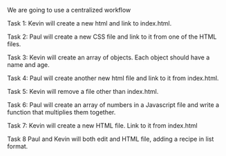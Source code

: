 We are going to use a centralized workflow

Task 1: Kevin will create a new html and link to index.html.

Task 2: Paul will create a new CSS file and link to it from one of the HTML files.

Task 3: Kevin will create an array of objects. Each object should have a name and age.

Task 4: Paul will create another new html file and link to it from index.html.

Task 5: Kevin will  remove a file other than index.html.

Task 6: Paul will create an array of numbers in a Javascript file and write a function that multiplies them together.

Task 7: Kevin will create a new HTML file. Link to it from index.html

Task 8 Paul and Kevin will both edit and HTML file, adding a recipe in list format.
